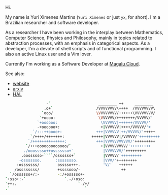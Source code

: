 Hi.

My name is Yuri Ximenes Martins (`Yuri Ximenes` or just `yx`, for short). I'm a Brazilian researcher and software developer.

As a researcher I have been working in the interplay between Mathematics, Computer Science, Physics and Philosophy, mainly in topics related to abstraction processes, with an emphasis in categorical aspects. As a developer, I'm a devote of shell scripts and of functional programming. I also an active Linux user and a Vim lover.

Currently I'm working as a Software Developer at [Magalu Cloud](https://magalu.cloud).

See also:
- [website](https://yx.dev.br)
- [arxiv](https://arxiv.org/a/martins_y_1.html)
- [HAL](https://hal.science/search/index/?q=yuri-ximenes-martins)

```bash
                  -`                     ________ ++     ________           
                 .o+`                   /VVVVVVVV\++++  /VVVVVVVV\          
                `ooo/                   \VVVVVVVV/++++++\VVVVVVVV/          
               `+oooo:                   \VVVVVV/++++++++/VVVVV/'           
              `+oooooo:                   \VVVVVV|++++++/VVVVV/'            
              -+oooooo+:                  +|VVVVVV|++++/VVVVV/'+
            `/:-:++oooo+:               +++|VVVVVV|++/VVVVV/'+++++          
           `/++++/+++++++:            +++++|VVVVVV|/VVVVV/'+++++++++        
          `/++++++++++++++:             +++|VVVVVVVVVVV/'+++++++++          
         `/+++ooooooooooooo/`             +|VVVVVVVVV/'+++++++++            
        ./ooosssso++osssssso+`             |VVVVVVV/'+++++++++              
       .oossssso-````/ossssss+`            |VVVVV/'+++++++++                
      -osssssso.      :ssssssso.           |VVV/'+++++++++                  
     :osssssss/        osssso+++.          'V/'   ++++++                    
    /ossssssss/        +ssssooo/-                  ++                       
  `/ossssso+/:-        -:/+osssso+-                                        
`+sso+:-`                 `.-/+oso:                                         
`++:.                           `-/+/
.`                                 `
```
